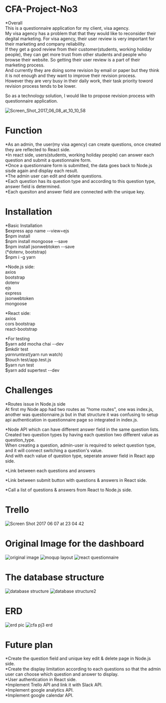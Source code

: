 # CFA-Project-No3  
 *Overall  
  This is a questionnaire application for my client, visa agency.  
  My visa agency has a problem that that they would like to reconsider their degital marketing.
  For visa agency, their user review is very important for their marketing and company reliability.  
  If they get a good review from their customer(students, working holiday people), they can get more trust from other students and people who browse their website. So getting their user review is a part of their marketing process.   
  And currently they are doing some revision by email or paper but they think it is not enough and they want to improve their revision process.  
  However they are very busy in their daily work, their task priority toword revision process tends to be lower.  

  So as a technology solution, I would like to propose revision process with questionnaire application.  

  <img src="https://image.ibb.co/nyapTF/Screen_Shot_2017_06_08_at_10_10_58.png" alt="Screen_Shot_2017_06_08_at_10_10_58" border="0">  


# Function  
   *As an admin, the user(my visa agency) can create questions, once created they are reflected to React side.  
   *In react side, users(students, working holiday people) can answer each question and submit a questionnaire form.  
   *Once a questionnaire form is submitted, the data goes back to Node.js sisde again and display each result.  
   *The admin user can edit and delete questions.  
   *Each question has its question type and according to this question type, answer field is determined.  
   *Each quesiton and answer field are connected with the unique key.  

# Installation  
*Basic Installation  
 $express app name --view=ejs  
 $npm install  
 $npm install mongoose --save  
 $npm install jsonwebtoken --save  
 (*dotenv, bootstrap)  
 $npm i -g yarn   

*Node.js side:  
 axios  
 bootstrap  
 dotenv  
 ejs  
 express  
 jsonwebtoken  
 mongoose  

*React side:  
 axios  
 cors
 bootstrap    
 react-bootstrap  

*For testing       
 $yarn add mocha chai --dev  
 $mkdir test  
 $yarn run test  
 ($yarn run watch)  
 $touch test/app.test.js  
 $yarn run test  
 $yarn add supertest --dev  


# Challenges  
 *Routes issue in Node.js side  
  At first my Node app had two routes as "home routes", one was index.js, another was questionnaire.js but in that structure it was confusing to setup api authentication in questionnaire page so integrated in index.js.  

 *Node API which can have different answer field in the same question lists.  
  Created two question types by having each question two different value as question_type.  
  When creating a question, admin-user is required to select question type, and it will connect switching a question's value.  
  And with each value of question type, seperate answer field in React app side.  

 *Link between each questions and answers  

 *Link between submit button with questions & answers in React side.

 *Call a list of questions & answers from React to Node.js side.  


#  Trello  
 <img src="https://image.ibb.co/jbAm8F/Screen_Shot_2017_06_07_at_23_04_42.png" alt="Screen Shot 2017 06 07 at 23 04 42" border="0" />  


# Original Image for the dashboard  
 <img src="https://image.ibb.co/nfyL2a/original_image.jpg" alt="original image" border="0" />  
 <img src="https://image.ibb.co/b6THFv/moqup_layout.png" alt="moqup layout" border="0" />  
 <img src="https://image.ibb.co/e6LHha/react_questionnaire.jpg" alt="react questionnaire" border="0" />  


# The database structure  
 <img src="https://image.ibb.co/eVFToF/database_structure.jpg" alt="database structure" border="0" />  
 <img src="https://image.ibb.co/iXh2Fv/database_structure2.jpg" alt="database structure2" border="0" />  


# ERD  
 <img src="https://image.ibb.co/mBe4TF/erd_pic.jpg" alt="erd pic" border="0" />  
 <img src="https://image.ibb.co/cTLKTF/cfa_pj3_erd.png" alt="cfa pj3 erd" border="0" />  


# Future plan  
 *Create the question field and unique key edit & delete page in Node.js side.  
 *Create the display limitation according to each questions so that the admin user can choose which question and answer to display.  
 *User authentication in React side.  
 *Implement Trello API and link it with Slack API.  
 *Implement google analytics API.  
 *Implement google calendar API.
